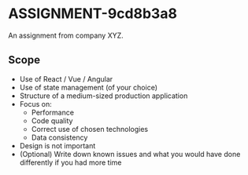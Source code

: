 # ASSIGNMENT-9cd8b3a8

An assignment from company XYZ.

## Scope

- Use of React / Vue / Angular
- Use of state management (of your choice)
- Structure of a medium-sized production application
- Focus on:
  - Performance
  - Code quality
  - Correct use of chosen technologies
  - Data consistency
- Design is not important
- (Optional) Write down known issues and what you would have done differently if you had more time
